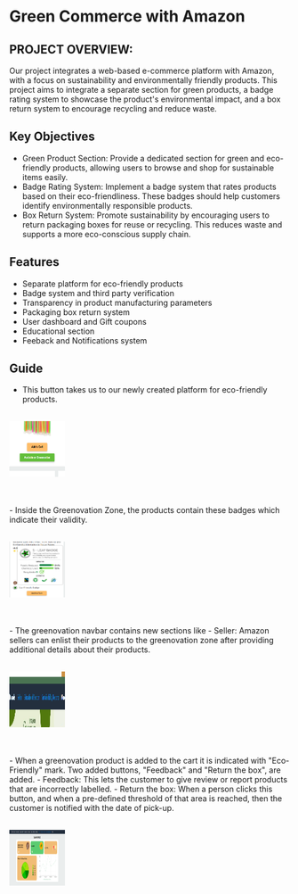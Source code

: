 # Green Commerce with Amazon

## PROJECT OVERVIEW: 

Our project integrates a web-based e-commerce platform with Amazon, with a focus on sustainability and environmentally friendly products. This project aims to integrate a separate section for green products, a badge rating system to showcase the product's environmental impact, and a box return system to encourage recycling and reduce waste.
## Key Objectives
- Green Product Section: Provide a dedicated section for green and eco-friendly products, allowing users to browse and shop for sustainable items easily.
- Badge Rating System: Implement a badge system that rates products based on their eco-friendliness. These badges should help customers identify environmentally responsible products.
- Box Return System:  Promote sustainability by encouraging users to return packaging boxes for reuse or recycling. This reduces waste and supports a more eco-conscious supply chain.

## Features

- Separate platform for eco-friendly products
- Badge system and third party verification
- Transparency in product manufacturing parameters
- Packaging box return system
- User dashboard and Gift coupons
- Educational section
- Feeback and Notifications system



## Guide

- This button takes us to our newly created platform for eco-friendly products.<br></br>
<p align='center><img src="/screenshots/greenovation_button.png" width="100" height="100" align="center"></p><br></br>
- If an alternative greenovation product to an ordinary product is available, this button will be visibile to the customers.<br></br>
<p align='center><img src="/screenshots/available_button.png" width="100" height="100"></p><br></br>
- Inside the Greenovation Zone, the products contain these badges which indicate their validity.<br></br>
<p align='center><img src="/screenshots/badges.png" width="100" height="100"></p><br></br>
- The customer can see futher details about the green parameters of the product on hovering over the badge.<br></br>
<p align='center><img src="/screenshots/badge_parameters.png" width="100" height="100"></p><br></br>
- The greenovation navbar contains new sections like
    - Seller: Amazon sellers can enlist their products to the greenovation zone after providing additional details about their products.<br></br>
    <p align='center><img src="/screenshots/seller_form.png" width="100" height="100"></p><br></br>
    - Educational Section:
    - Sustainability:
<p align='center><img src="/screenshots/navbargreen_buttons.png" width="100" height="100"></p><br></br>
- When a greenovation product is added to the cart it is indicated with "Eco-Friendly" mark. Two added buttons, "Feedback" and "Return the box", are added.
    - Feedback: This lets the customer to give review or report products that are incorrectly labelled.
    - Return the box: When a person clicks this button, and when a pre-defined threshold of that area is reached, then the customer is notified with the date of pick-up.<br></br>
<p align='center><img src="/screenshots/feedback_and_returnbox.png" width="100" height="100"></p><br></br>
- When the boxes are collected, the customer is awarded with green bits, which can later be used for redeeming coupons and offers. Customers can keep track of their green bits and other eco-friendly data with the help of this dashboard.<br></br>
<p align='center><img src="/screenshots/dashboard.png" width="100" height="100"></p><br></br>
